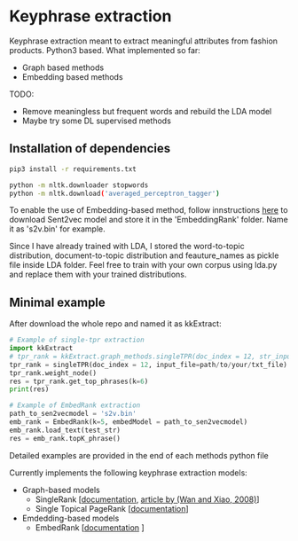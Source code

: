 # Keyphrase extraction

Keyphrase extraction meant to extract meaningful attributes from fashion products. Python3 based.
What implemented so far:
* Graph based methods
* Embedding based methods

TODO:
* Remove meaningless but frequent words and rebuild the LDA model
* Maybe try some DL supervised methods

## Installation of dependencies
```bash
pip3 install -r requirements.txt
```
```bash
python -m nltk.downloader stopwords
python -m nltk.download('averaged_perceptron_tagger')
```

To enable the use of Embedding-based method, follow innstructions [here](https://github.com/epfml/sent2vec#downloading-sent2vec-pre-trained-models)
to download Sent2vec model and store it in the 'EmbeddingRank' folder. Name it as 's2v.bin' for example. <br>

Since I have already trained with LDA, I stored the word-to-topic distribution, document-to-topic distribution and feauture_names
as pickle file inside LDA folder. Feel free to train with your own corpus using lda.py and replace them with your trained distributions.


## Minimal example
After download the whole repo and named it as kkExtract:
```python
# Example of single-tpr extraction
import kkExtract
# tpr_rank = kkExtract.graph_methods.singleTPR(doc_index = 12, str_input=test_str) # you need to specify the document index in the corpus, build from string
tpr_rank = singleTPR(doc_index = 12, input_file=path/to/your/txt_file) # build from txt file
tpr_rank.weight_node()
res = tpr_rank.get_top_phrases(k=6)
print(res)
```

```python
# Example of EmbedRank extraction
path_to_sen2vecmodel = 's2v.bin'
emb_rank = EmbedRank(k=5, embedModel = path_to_sen2vecmodel)
emb_rank.load_text(test_str)
res = emb_rank.topK_phrase()
```

Detailed examples are provided in the end of each methods python file


Currently implements the following keyphrase extraction models:

* Graph-based models
  * SingleRank  [[documentation](https://boudinfl.github.io/pke/build/html/unsupervised.html#singlerank), [article by (Wan and Xiao, 2008)](http://www.aclweb.org/anthology/C08-1122.pdf)]
  * Single Topical PageRank [[documentation](https://dl.acm.org/doi/abs/10.1145/2740908.2742730)]
* Emdedding-based models
  * EmbedRank [[documentation](https://www.aclweb.org/anthology/K18-1022) ]



